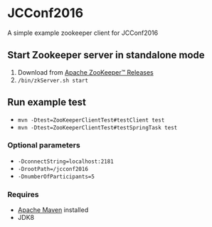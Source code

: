 # JCConf2016 

A simple example zookeeper client for JCConf2016 

## Start Zookeeper server in standalone mode

1. Download from [Apache ZooKeeper™ Releases](https://zookeeper.apache.org/releases.html)
2. `/bin/zkServer.sh start`

## Run example test

- `mvn -Dtest=ZooKeeperClientTest#testClient test`
- `mvn -Dtest=ZooKeeperClientTest#testSpringTask test`

### Optional parameters

- `-DconnectString=localhost:2181`
- `-DrootPath=/jcconf2016` 
- `-DnumberOfParticipants=5`

### Requires

- [Apache Maven](https://maven.apache.org) installed
- JDK8
